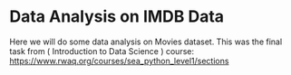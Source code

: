 
# Data Analysis on IMDB Data

Here we will do some data analysis on Movies dataset. 
This was the final task from ( Introduction to Data Science ) course: https://www.rwaq.org/courses/sea_python_level1/sections
